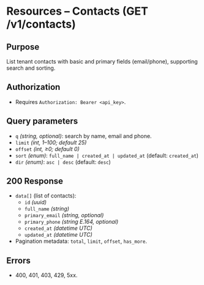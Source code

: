 # Resources – Contacts (GET /v1/contacts)

## Purpose
List tenant contacts with basic and primary fields (email/phone), supporting search and sorting.

## Authorization
- Requires `Authorization: Bearer <api_key>`.

## Query parameters
- `q` *(string, optional)*: search by name, email and phone.
- `limit` *(int, 1–100; default 25)*
- `offset` *(int, ≥0; default 0)*
- `sort` *(enum)*: `full_name | created_at | updated_at` (default: `created_at`)
- `dir` *(enum)*: `asc | desc` (default: `desc`)

## 200 Response
- `data[]` (list of contacts):
  - `id` *(uuid)*
  - `full_name` *(string)*
  - `primary_email` *(string, optional)*
  - `primary_phone` *(string E.164, optional)*
  - `created_at` *(datetime UTC)*
  - `updated_at` *(datetime UTC)*
- Pagination metadata: `total`, `limit`, `offset`, `has_more`.

## Errors
- 400, 401, 403, 429, 5xx.